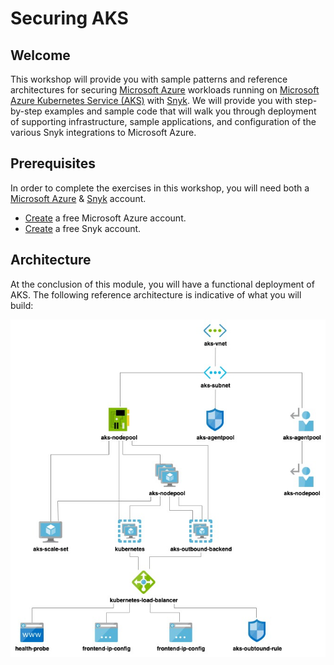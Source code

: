 # Securing AKS

## Welcome

This workshop will provide you with sample patterns and reference architectures for securing [Microsoft Azure](https://azure.microsoft.com/en-us/) workloads running on [Microsoft Azure Kubernetes Service \(AKS\)](https://azure.microsoft.com/en-us/services/kubernetes-service/) with [Snyk](https://snyk.io/). We will provide you with step-by-step examples and sample code that will walk you through deployment of supporting infrastructure, sample applications, and configuration of the various Snyk integrations to Microsoft Azure.

## Prerequisites

In order to complete the exercises in this workshop, you will need both a [Microsoft Azure](https://azure.microsoft.com/) & [Snyk](https://snyk.io/) account.

* [Create](https://azure.microsoft.com/en-us/free) a free Microsoft Azure account.
* [Create](https://snyk.io/login) a free Snyk account.

## Architecture

At the conclusion of this module, you will have a functional deployment of AKS. The following reference architecture is indicative of what you will build:

![](../../../.gitbook/assets/snyk-aks.jpg)

